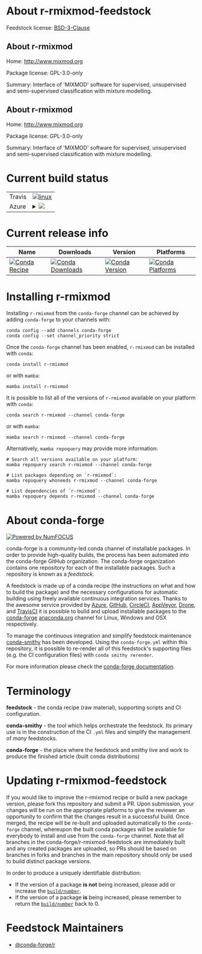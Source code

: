 About r-rmixmod-feedstock
=========================

Feedstock license: [BSD-3-Clause](https://github.com/conda-forge/r-rmixmod-feedstock/blob/main/LICENSE.txt)


About r-rmixmod
---------------

Home: http://www.mixmod.org

Package license: GPL-3.0-only

Summary: Interface of 'MIXMOD' software for supervised, unsupervised and semi-supervised classification with mixture modelling.

About r-rmixmod
---------------

Home: http://www.mixmod.org

Package license: GPL-3.0-only

Summary: Interface of 'MIXMOD' software for supervised, unsupervised and semi-supervised classification with mixture modelling.

Current build status
====================


<table><tr>
    <td>Travis</td>
    <td>
      <a href="https://app.travis-ci.com/conda-forge/r-rmixmod-feedstock">
        <img alt="linux" src="https://img.shields.io/travis/com/conda-forge/r-rmixmod-feedstock/main.svg?label=Linux">
      </a>
    </td>
  </tr>
    
  <tr>
    <td>Azure</td>
    <td>
      <details>
        <summary>
          <a href="https://dev.azure.com/conda-forge/feedstock-builds/_build/latest?definitionId=2476&branchName=main">
            <img src="https://dev.azure.com/conda-forge/feedstock-builds/_apis/build/status/r-rmixmod-feedstock?branchName=main">
          </a>
        </summary>
        <table>
          <thead><tr><th>Variant</th><th>Status</th></tr></thead>
          <tbody><tr>
              <td>linux_64_r_base4.3</td>
              <td>
                <a href="https://dev.azure.com/conda-forge/feedstock-builds/_build/latest?definitionId=2476&branchName=main">
                  <img src="https://dev.azure.com/conda-forge/feedstock-builds/_apis/build/status/r-rmixmod-feedstock?branchName=main&jobName=linux&configuration=linux%20linux_64_r_base4.3" alt="variant">
                </a>
              </td>
            </tr><tr>
              <td>linux_64_r_base4.4</td>
              <td>
                <a href="https://dev.azure.com/conda-forge/feedstock-builds/_build/latest?definitionId=2476&branchName=main">
                  <img src="https://dev.azure.com/conda-forge/feedstock-builds/_apis/build/status/r-rmixmod-feedstock?branchName=main&jobName=linux&configuration=linux%20linux_64_r_base4.4" alt="variant">
                </a>
              </td>
            </tr><tr>
              <td>linux_aarch64_r_base4.3</td>
              <td>
                <a href="https://dev.azure.com/conda-forge/feedstock-builds/_build/latest?definitionId=2476&branchName=main">
                  <img src="https://dev.azure.com/conda-forge/feedstock-builds/_apis/build/status/r-rmixmod-feedstock?branchName=main&jobName=linux&configuration=linux%20linux_aarch64_r_base4.3" alt="variant">
                </a>
              </td>
            </tr><tr>
              <td>linux_aarch64_r_base4.4</td>
              <td>
                <a href="https://dev.azure.com/conda-forge/feedstock-builds/_build/latest?definitionId=2476&branchName=main">
                  <img src="https://dev.azure.com/conda-forge/feedstock-builds/_apis/build/status/r-rmixmod-feedstock?branchName=main&jobName=linux&configuration=linux%20linux_aarch64_r_base4.4" alt="variant">
                </a>
              </td>
            </tr><tr>
              <td>linux_ppc64le_r_base4.3</td>
              <td>
                <a href="https://dev.azure.com/conda-forge/feedstock-builds/_build/latest?definitionId=2476&branchName=main">
                  <img src="https://dev.azure.com/conda-forge/feedstock-builds/_apis/build/status/r-rmixmod-feedstock?branchName=main&jobName=linux&configuration=linux%20linux_ppc64le_r_base4.3" alt="variant">
                </a>
              </td>
            </tr><tr>
              <td>linux_ppc64le_r_base4.4</td>
              <td>
                <a href="https://dev.azure.com/conda-forge/feedstock-builds/_build/latest?definitionId=2476&branchName=main">
                  <img src="https://dev.azure.com/conda-forge/feedstock-builds/_apis/build/status/r-rmixmod-feedstock?branchName=main&jobName=linux&configuration=linux%20linux_ppc64le_r_base4.4" alt="variant">
                </a>
              </td>
            </tr><tr>
              <td>win_64_r_base4.3</td>
              <td>
                <a href="https://dev.azure.com/conda-forge/feedstock-builds/_build/latest?definitionId=2476&branchName=main">
                  <img src="https://dev.azure.com/conda-forge/feedstock-builds/_apis/build/status/r-rmixmod-feedstock?branchName=main&jobName=win&configuration=win%20win_64_r_base4.3" alt="variant">
                </a>
              </td>
            </tr><tr>
              <td>win_64_r_base4.4</td>
              <td>
                <a href="https://dev.azure.com/conda-forge/feedstock-builds/_build/latest?definitionId=2476&branchName=main">
                  <img src="https://dev.azure.com/conda-forge/feedstock-builds/_apis/build/status/r-rmixmod-feedstock?branchName=main&jobName=win&configuration=win%20win_64_r_base4.4" alt="variant">
                </a>
              </td>
            </tr>
          </tbody>
        </table>
      </details>
    </td>
  </tr>
</table>

Current release info
====================

| Name | Downloads | Version | Platforms |
| --- | --- | --- | --- |
| [![Conda Recipe](https://img.shields.io/badge/recipe-r--rmixmod-green.svg)](https://anaconda.org/conda-forge/r-rmixmod) | [![Conda Downloads](https://img.shields.io/conda/dn/conda-forge/r-rmixmod.svg)](https://anaconda.org/conda-forge/r-rmixmod) | [![Conda Version](https://img.shields.io/conda/vn/conda-forge/r-rmixmod.svg)](https://anaconda.org/conda-forge/r-rmixmod) | [![Conda Platforms](https://img.shields.io/conda/pn/conda-forge/r-rmixmod.svg)](https://anaconda.org/conda-forge/r-rmixmod) |

Installing r-rmixmod
====================

Installing `r-rmixmod` from the `conda-forge` channel can be achieved by adding `conda-forge` to your channels with:

```
conda config --add channels conda-forge
conda config --set channel_priority strict
```

Once the `conda-forge` channel has been enabled, `r-rmixmod` can be installed with `conda`:

```
conda install r-rmixmod
```

or with `mamba`:

```
mamba install r-rmixmod
```

It is possible to list all of the versions of `r-rmixmod` available on your platform with `conda`:

```
conda search r-rmixmod --channel conda-forge
```

or with `mamba`:

```
mamba search r-rmixmod --channel conda-forge
```

Alternatively, `mamba repoquery` may provide more information:

```
# Search all versions available on your platform:
mamba repoquery search r-rmixmod --channel conda-forge

# List packages depending on `r-rmixmod`:
mamba repoquery whoneeds r-rmixmod --channel conda-forge

# List dependencies of `r-rmixmod`:
mamba repoquery depends r-rmixmod --channel conda-forge
```


About conda-forge
=================

[![Powered by
NumFOCUS](https://img.shields.io/badge/powered%20by-NumFOCUS-orange.svg?style=flat&colorA=E1523D&colorB=007D8A)](https://numfocus.org)

conda-forge is a community-led conda channel of installable packages.
In order to provide high-quality builds, the process has been automated into the
conda-forge GitHub organization. The conda-forge organization contains one repository
for each of the installable packages. Such a repository is known as a *feedstock*.

A feedstock is made up of a conda recipe (the instructions on what and how to build
the package) and the necessary configurations for automatic building using freely
available continuous integration services. Thanks to the awesome service provided by
[Azure](https://azure.microsoft.com/en-us/services/devops/), [GitHub](https://github.com/),
[CircleCI](https://circleci.com/), [AppVeyor](https://www.appveyor.com/),
[Drone](https://cloud.drone.io/welcome), and [TravisCI](https://travis-ci.com/)
it is possible to build and upload installable packages to the
[conda-forge](https://anaconda.org/conda-forge) [anaconda.org](https://anaconda.org/)
channel for Linux, Windows and OSX respectively.

To manage the continuous integration and simplify feedstock maintenance
[conda-smithy](https://github.com/conda-forge/conda-smithy) has been developed.
Using the ``conda-forge.yml`` within this repository, it is possible to re-render all of
this feedstock's supporting files (e.g. the CI configuration files) with ``conda smithy rerender``.

For more information please check the [conda-forge documentation](https://conda-forge.org/docs/).

Terminology
===========

**feedstock** - the conda recipe (raw material), supporting scripts and CI configuration.

**conda-smithy** - the tool which helps orchestrate the feedstock.
                   Its primary use is in the construction of the CI ``.yml`` files
                   and simplify the management of *many* feedstocks.

**conda-forge** - the place where the feedstock and smithy live and work to
                  produce the finished article (built conda distributions)


Updating r-rmixmod-feedstock
============================

If you would like to improve the r-rmixmod recipe or build a new
package version, please fork this repository and submit a PR. Upon submission,
your changes will be run on the appropriate platforms to give the reviewer an
opportunity to confirm that the changes result in a successful build. Once
merged, the recipe will be re-built and uploaded automatically to the
`conda-forge` channel, whereupon the built conda packages will be available for
everybody to install and use from the `conda-forge` channel.
Note that all branches in the conda-forge/r-rmixmod-feedstock are
immediately built and any created packages are uploaded, so PRs should be based
on branches in forks and branches in the main repository should only be used to
build distinct package versions.

In order to produce a uniquely identifiable distribution:
 * If the version of a package **is not** being increased, please add or increase
   the [``build/number``](https://docs.conda.io/projects/conda-build/en/latest/resources/define-metadata.html#build-number-and-string).
 * If the version of a package **is** being increased, please remember to return
   the [``build/number``](https://docs.conda.io/projects/conda-build/en/latest/resources/define-metadata.html#build-number-and-string)
   back to 0.

Feedstock Maintainers
=====================

* [@conda-forge/r](https://github.com/conda-forge/r/)


